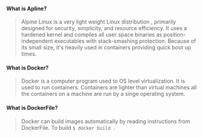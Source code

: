 #### What is Apline?
> Alpine Linux is a very light weight Linux distribution , primarily designed for security, simplicity, and resource efficiency. It uses a hardened kernel and compiles all user space binaries as position-independent executables with stack-smashing protection.
Because of its small size, it's heavily used in containers providing quick boot up times.

#### What is Docker?
> Docker is a computer program used to OS level virtualization. It is used to run containers. Containers are lighter than virtual machines all the containers on a machine are run by a singe operating system.

#### What is DockerFile?
> Docker can build images automatically by reading instructions from DockerFile. To build
``$ docker build .``
